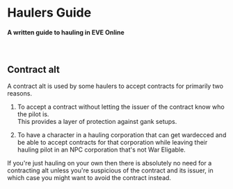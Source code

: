 # Haulers Guide #
#### A written guide to hauling in EVE Online
<br>  


## Contract alt

A contract alt is used by some haulers to accept contracts for primarily two reasons.

1. To accept a contract without letting the issuer of the contract know who the pilot is.  
   This provides a layer of protection against gank setups.

2. To have a character in a hauling corporation that can get wardecced and be able to accept contracts for that corporation while leaving their hauling pilot in an NPC corporation that's not War Eligable.


If you're just hauling on your own then there is absolutely no need for a contracting alt unless you're suspicious of the contract and its issuer, in which case you might want to avoid the contract instead.
